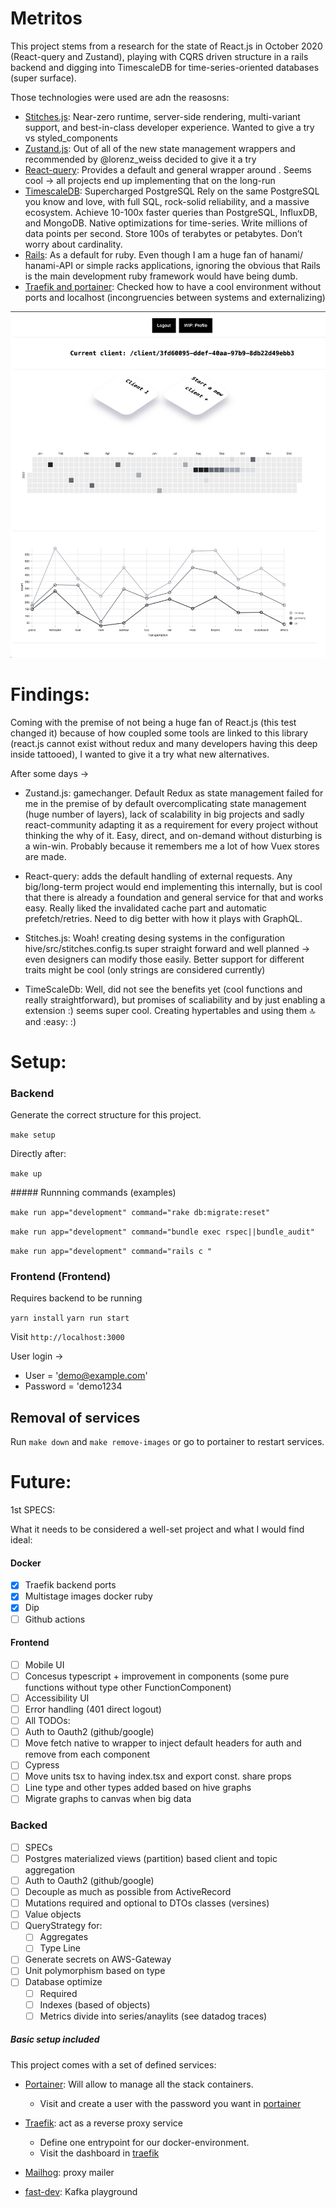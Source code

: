 # Metritos

This project stems from a research for the state of React.js in October 2020 (React-query and Zustand), playing with CQRS driven structure in a rails backend and digging into TimescaleDB for time-series-oriented databases (super surface).

Those technologies were used are adn the reasosns:

- [Stitches.js](https://github.com/modulz/stitches): Near-zero runtime, server-side rendering, multi-variant support, and best-in-class developer experience. Wanted to give a try vs styled_components
- [Zustand.js](https://zustand.surge.sh/): Out of all of the new state management wrappers and recommended by @lorenz_weiss decided to give it a try
- [React-query](https://react-query.tanstack.com/): Provides a default and general wrapper around . Seems cool -> all projects end up implementing that on the long-run
- [TimescaleDB](https://www.timescale.com/): Supercharged PostgreSQL
  Rely on the same PostgreSQL you know and love, with full SQL, rock-solid reliability, and a massive ecosystem. Achieve 10-100x faster queries than PostgreSQL, InfluxDB, and MongoDB. Native optimizations for time-series. Write millions of data points per second. Store 100s of terabytes or petabytes. Don’t worry about cardinality.
- [Rails](https://rubyonrails.org/): As a default for ruby. Even though I am a huge fan of hanami/ hanami-API or simple racks applications, ignoring the obvious that Rails is the main development ruby framework would have being dumb.
- [Traefik and portainer](https://doc.traefik.io/traefik/): Checked how to have a cool environment without ports and localhost (incongruencies between systems and externalizing)

![Metritos app](docs/images/metritos.png)

# Findings:

Coming with the premise of not being a huge fan of React.js (this test changed it) because of how coupled some tools are linked to this library (react.js cannot exist without redux and many developers having this deep inside tattooed), I wanted to give it a try what new alternatives.

After some days ->

- Zustand.js: gamechanger. Default Redux as state management failed for me in the premise of by default overcomplicating state management (huge number of layers), lack of scalability in big projects and sadly react-community adapting it as a requirement for every project without thinking the why of it. Easy, direct, and on-demand without disturbing is a win-win. Probably because it remembers me a lot of how Vuex stores are made.

- React-query: adds the default handling of external requests. Any big/long-term project would end implementing this internally, but is cool that there is already a foundation and general service for that and works easy. Really liked the invalidated cache part and automatic prefetch/retries. Need to dig better with how it plays with GraphQL.

- Stitches.js: Woah! creating desing systems in the configuration hive/src/stitches.config.ts super straight forward and well planned -> even designers can modify those easily. Better support for different traits might be cool (only strings are considered currently)

- TimeScaleDb: Well, did not see the benefits yet (cool functions and really straightforward), but promises of scaliability and by just enabling a extension :) seems super cool. Creating hypertables and using them :top: and :easy: :)

# Setup:

### Backend

Generate the correct structure for this project.

`make setup`

Directly after:

`make up`

##### Runnning commands (examples)

`make run app="development" command="rake db:migrate:reset"`

`make run app="development" command="bundle exec rspec||bundle_audit"`

`make run app="development" command="rails c "`

### Frontend (Frontend)

Requires backend to be running

`yarn install`
`yarn run start`

Visit `http://localhost:3000`

User login ->

- User = 'demo@example.com'
- Password = 'demo1234

## Removal of services

Run `make down` and `make remove-images` or go to portainer to restart services.

# Future:

1st SPECS:

What it needs to be considered a well-set project and what I would find ideal:

#### Docker

- [x] Traefik backend ports
- [x] Multistage images docker ruby
- [x] Dip
- [ ] Github actions

#### Frontend

- [ ] Mobile UI
- [ ] Concesus typescript + improvement in components (some pure functions without type other FunctionComponent)
- [ ] Accessibility UI
- [ ] Error handling (401 direct logout)
- [ ] All TODOs:
- [ ] Auth to Oauth2 (github/google)
- [ ] Move fetch native to wrapper to inject default headers for auth and remove from each component
- [ ] Cypress
- [ ] Move units tsx to having index.tsx and export const. share props
- [ ] Line type and other types added based on hive graphs
- [ ] Migrate graphs to canvas when big data

### Backed

- [ ] SPECs
- [ ] Postgres materialized views (partition) based client and topic aggregation
- [ ] Auth to Oauth2 (github/google)
- [ ] Decouple as much as possible from ActiveRecord
- [ ] Mutations required and optional to DTOs classes (versines)
- [ ] Value objects
- [ ] QueryStrategy for:
  - [ ] Aggregates
  - [ ] Type Line
- [ ] Generate secrets on AWS-Gateway
- [ ] Unit polymorphism based on type
- [ ] Database optimize
  - [ ] Required
  - [ ] Indexes (based of objects)
  - [ ] Metrics divide into series/anaylits (see datadog traces)

##### Basic setup included

This project comes with a set of defined services:

- [Portainer](https://www.portainer.io/): Will allow to manage all the stack containers.

  - Visit and create a user with the password you want in [portainer](http://portainer.localhost)

- [Traefik](https://docs.traefik.io/): act as a reverse proxy service

  - Define one entrypoint for our docker-environment.
  - Visit the dashboard in [traefik](http://traefik.localhost:8080)

- [Mailhog](): proxy mailer
- [fast-dev](): Kafka playground
